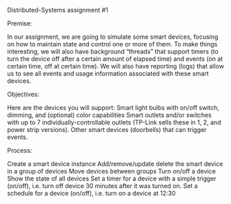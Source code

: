 Distributed-Systems assignment #1

Premise:

In our assignment, we are going to simulate some smart devices, focusing on how to maintain state and control one or more of them. To make things interesting, we will also have background “threads” that support timers (to turn the device off after a certain amount of elapsed time) and events (on at certain time, off at certain time).  We will also have reporting (logs) that allow us to see all events and usage information associated with these smart devices.

Objectives:

Here are the devices you will support:
Smart light bulbs with on/off switch, dimming, and (optional) color capabilities
Smart outlets and/or switches with up to 7 individually-controllable outlets (TP-Link sells these in 1, 2, and power strip versions). 
Other smart devices (doorbells) that can trigger events.

Process:

Create a smart device instance
Add/remove/update delete the smart device in a group of devices
Move devices between groups
Turn on/off a device
Show the state of all devices
Set a timer for a device with a simple trigger (on/off), i.e. turn off device 30 minutes after it was turned on.
Set a schedule for a device (on/off), i.e. turn on a device at 12:30







